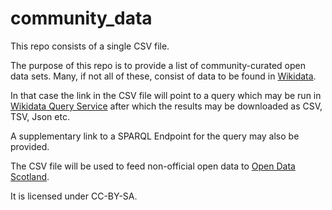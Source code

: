 # community_data
This repo consists of a single CSV file. 

The purpose of this repo is to provide a list of community-curated open data sets. Many, if not all of these, consist of data to be found in [Wikidata](https://wikidata.org). 

In that case the link in the CSV file will point to a query which may be run in [Wikidata Query Service](https://query.wikidata.org) after which the results may be downloaded as CSV, TSV, Json etc.  

A supplementary link to a SPARQL Endpoint for the query may also be provided. 

The CSV file will be used to feed non-official open data to [Open Data Scotland](http://opendata.scot). 

It is licensed under CC-BY-SA. 
